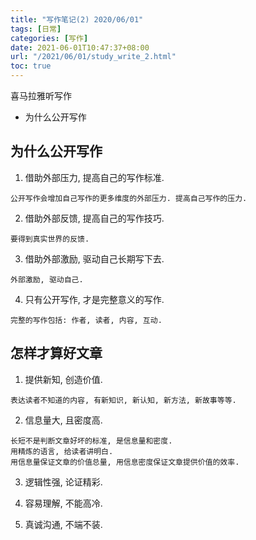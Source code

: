 ```yaml
---
title: "写作笔记(2) 2020/06/01"
tags: [日常]
categories: [写作]
date: 2021-06-01T10:47:37+08:00
url: "/2021/06/01/study_write_2.html"
toc: true
---
```


喜马拉雅听写作

- 为什么公开写作

<!--more-->

## 为什么公开写作

1. 借助外部压力, 提高自己的写作标准.
```
公开写作会增加自己写作的更多维度的外部压力. 提高自己写作的压力. 
```

2. 借助外部反馈, 提高自己的写作技巧.
```
要得到真实世界的反馈. 
```

3. 借助外部激励, 驱动自己长期写下去.
```
外部激励, 驱动自己.
```

4. 只有公开写作, 才是完整意义的写作.
```
完整的写作包括: 作者, 读者, 内容, 互动.
```

## 怎样才算好文章

1. 提供新知, 创造价值.
```
表达读者不知道的内容, 有新知识, 新认知, 新方法, 新故事等等.
```

2. 信息量大, 且密度高.
```
长短不是判断文章好坏的标准, 是信息量和密度.
用精炼的语言, 给读者讲明白.
用信息量保证文章的价值总量, 用信息密度保证文章提供价值的效率.
```

3. 逻辑性强, 论证精彩.

4. 容易理解, 不能高冷.

5. 真诚沟通, 不端不装.
